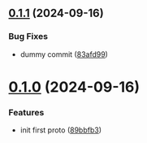 ## [0.1.1](https://github.com/mrnetforge/go-device-microservice-proto/compare/v0.1.0...v0.1.1) (2024-09-16)


### Bug Fixes

* dummy commit ([83afd99](https://github.com/mrnetforge/go-device-microservice-proto/commit/83afd99917fc26b3cd20967906b6939b1d6a7e87))



# [0.1.0](https://github.com/mrnetforge/go-device-microservice-proto/compare/89bbfb3e35584505fdf86310f7cbb01f8f54eadb...v0.1.0) (2024-09-16)


### Features

* init first proto ([89bbfb3](https://github.com/mrnetforge/go-device-microservice-proto/commit/89bbfb3e35584505fdf86310f7cbb01f8f54eadb))



